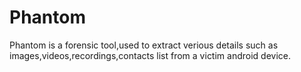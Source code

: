 # Phantom
Phantom is a forensic tool,used to extract verious details such as images,videos,recordings,contacts list from a victim android device.
